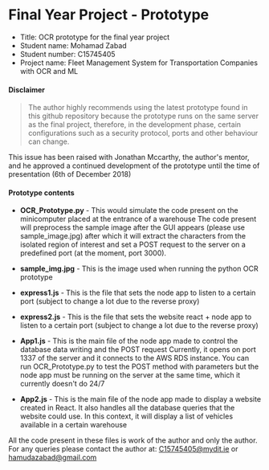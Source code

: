 # Final Year Project - Prototype
- Title: OCR prototype for the final year project 
- Student name: Mohamad Zabad
- Student number: C15745405
- Project name: Fleet Management System for Transportation Companies with OCR and ML


#### Disclaimer
>The author highly recommends using the latest prototype found in this github repository
>because the prototype runs on the same server as the final project, therefore, 
>in the development phase, certain configurations such as a security protocol, ports 
>and other behaviour can change.

This issue has been raised with Jonathan Mccarthy, the author's mentor, and he approved
a continued development of the prototype until the time of presentation (6th of December 2018)

#### Prototype contents
* **OCR_Prototype.py** - This would simulate the code present on the minicomputer placed at the entrance of a warehouse
The code present will preprocess the sample image after the GUI appears (please use sample_image.jpg) after which 
it will extract the characters from the isolated region of interest and set a POST request to the server on a 
predefined port (at the moment, port 3000).

* **sample_img.jpg** - This is the image used when running the python OCR prototype

* **express1.js** - This is the file that sets the node app to listen to a certain port (subject to change a lot due to the reverse proxy)

* **express2.js** - This is the file that sets the website react + node app to listen to a certain port (subject to change a lot due to the reverse proxy)

* **App1.js** - This is the main file of the node app made to control the database data writing and the POST request
Currently, it opens on port 1337 of the server and it connects to the AWS RDS instance. 
You can run OCR_Prototype.py to test the POST method with parameters but the node app must be running on the server at the same time, which it currently doesn't do 24/7

* **App2.js** - This is the main file of the node app made to display a website created in React. It also handles all the
database queries that the website could use. In this context, it will display a list of vehicles available in a certain warehouse
 
All the code present in these files is work of the author and only the author. 
For any queries please contact the author at: C15745405@mydit.ie or hamudazabad@gmail.com